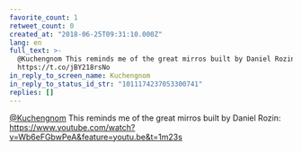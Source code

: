 ```yaml
---
favorite_count: 1
retweet_count: 0
created_at: "2018-06-25T09:31:10.000Z"
lang: en
full_text: >-
  @Kuchengnom This reminds me of the great mirros built by Daniel Rozin:
  https://t.co/jBY218rsNo
in_reply_to_screen_name: Kuchengnom
in_reply_to_status_id_str: "1011174237053300741"
replies: []
---
```


[@Kuchengnom](https://twitter.com/Kuchengnom) This reminds me of the great
mirros built by Daniel Rozin:
<https://www.youtube.com/watch?v=Wb6eFGbwPeA&feature=youtu.be&t=1m23s>
